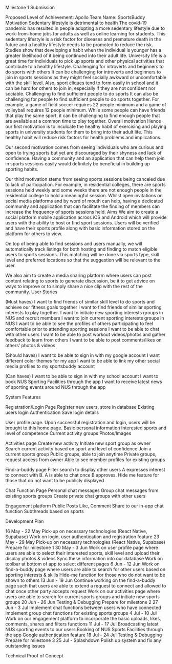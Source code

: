 Milestone 1 Submission

Proposed Level of Achievement: Apollo
Team Name: SportsBuddy
Motivation
Sedentary lifestyle is detrimental to health
The covid-19 pandemic has resulted in people adopting a more sedentary lifestyle due to work-from-home jobs for adults as well as online learning for students. This sedentary lifestyle is a risk factor for diseases and premature death in the future and a healthy lifestyle needs to be promoted to reduce the risk. Studies show that developing a habit when the individual is younger has a greater likelihood of it being continued into their adult life. University life is a great time for individuals to pick up sports and other physical activities that contribute to a healthy lifestyle.
Challenging for introverts and beginners to do sports with others
It can be challenging for introverts and beginners to join in sports sessions as they might feel socially awkward or uncomfortable with the skill level. Also, sport cliques tend to form easily in school and it can be hard for others to join in, especially if they are not confident nor sociable.
Challenging to find sufficient people to do sports
It can also be challenging for people to find sufficient people to do sports together. For example, a game of field soccer requires 22 people minimum and a game of volleyball requires 12 people minimum. While some people can have friends that play the same sport, it can be challenging to find enough people that are available at a common time to play together. 
Overall motivation
Hence our first motivation is to inculcate the healthy habit of exercising and playing sports in university students for them to bring into their adult life. This healthy habit will reduce risk factors for health problems and implications.

Our second motivation comes from seeing individuals who are curious and open to trying sports but yet are discouraged by their shyness and lack of confidence. Having a community and an application that can help them join in sports sessions easily would definitely be beneficial in building up sporting habits.

Our third motivation stems from seeing sports sessions being canceled due to lack of participation. For example, in residential colleges, there are sports sessions held weekly and some weeks there are not enough people in the residential college to hold a meaningful session. Whilst open invitations on social media platforms and by word of mouth can help, having a dedicated community and application that can facilitate the finding of members can increase the frequency of sports sessions held.
Aims
We aim to create a social platform mobile application across iOS and Android which will provide users with the ability to host or find sport sessions. Users will be verified and have their sports profile along with basic information stored on the platform for others to view.

On top of being able to find sessions and users manually, we will automatically track listings for both hosting and finding to match eligible users to sports sessions. This matching will be done via sports type, skill level and preferred locations so that the suggestion will be relevant to the user.

We also aim to create a media sharing platform where users can post content relating to sports to generate discussion, be it to get advice on ways to improve or to simply share a nice clip with the rest of the community.
User Stories

(Must haves)
I want to find friends of similar skill level to do sports and achieve our fitness goals together
I want to find friends of similar sporting interests to play together.
I want to initiate new sporting interests groups in NUS and recruit members 
I want to join current sporting interests groups in NUS
I want to be able to see the profiles of others participating to feel comfortable prior to attending sporting sessions
I want to be able to chat with other users 
I want to be able to post workout videos/photos and gather feedback to learn from others
I want to be able to post comments/likes on others’ photos & videos

(Should haves)
I want to be able to sign in with my google account
I want different color themes for my app 
I want to be able to link my other social media profiles to my sportsbuddy account

(Can haves)
I want to be able to sign in with my school account
I want to book NUS Sporting Facilities through the app
I want to receive latest news of sporting events around NUS through the app

System Features

Registration/Login Page
Register new users, store in database
Existing users login
Authentication 
Save login details

User profile page. Upon successful registration and login, users will be brought to this home page.
Basic personal information
Interested sports and level of competence
Current activity groups
Photos/Images

Activities page
Create new activity
Initiate new sport group as owner
Search current activity based on sport and level of confidence
Join a current sports group
Public groups, able to join anytime
Private groups, request access from owner
Able to see member profiles for existing groups

Find-a-buddy page
Filter search to display other users
A expresses interest to connect with B. A is able to chat once B approves.
Hide me feature for those that do not want to be publicly displayed

Chat Function Page
Personal chat messages
Group chat messages from existing sports groups
Create private chat groups with other users

Engagement platform
Public Posts
Like, Comment
Share to our in-app chat function
Subthreads based on sports

Development Plan

16 May - 22 May
Pick-up on necessary technologies (React Native, Supabase)
Work on login, user authentication and registration feature
23 May - 29 May
Pick-up on necessary technologies (React Native, Supabase)
Prepare for milestone 1
30 May - 3 Jun
Work on user profile page where users are able to select their interested sports, skill level and upload their display photos & videos
Sync these information into our database
Work on toolbar at bottom of app to select different pages
6 Jun - 12 Jun
Work on find-a-buddy page where users are able to search for other users based on sporting interests & skills
Hide-me function for those who do not want to be shown to others
13 Jun - 19 Jun
Continue working on the find-a-buddy page such that users are able to extend a request to connect and allowed to chat once other party accepts request
Work on our activities page where users are able to search for current sports groups and initiate new sports groups
20 Jun - 26 Jun
Testing & Debugging
Prepare for milestone 2
27 Jun - 3 Jul
Implement chat functions between users who have connected
Implement group chat functions for existing sports groups
4 Jul - 10 Jul
Work on our engagement platform to incorporate the basic uploads, likes, comments, shares and filters functions
11 Jul - 17 Jul
Broadcasting latest NUS sporting events to our users
Booking of NUS Sports Facilities through the app
Google authentication feature
18 Jul - 24 Jul
Testing & Debugging
Prepare for milestone 3
25 Jul - Splashdown
Polish up system and fix any outstanding issues


Technical Proof of Concept


